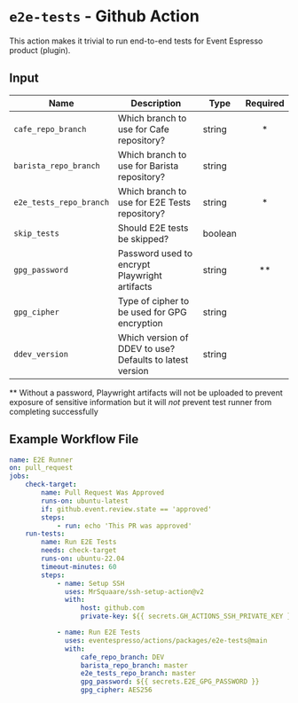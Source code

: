 # `e2e-tests` - **Github Action**

This action makes it trivial to run end-to-end tests for Event Espresso product (plugin).

## Input

| Name                    | Description                                              | Type    | Required |
| ----------------------- | -------------------------------------------------------- | ------- | :------: |
| `cafe_repo_branch`      | Which branch to use for Cafe repository?                 | string  |    \*    |
| `barista_repo_branch`   | Which branch to use for Barista repository?              | string  |          |
| `e2e_tests_repo_branch` | Which branch to use for E2E Tests repository?            | string  |    \*    |
| `skip_tests`            | Should E2E tests be skipped?                             | boolean |          |
| `gpg_password`          | Password used to encrypt Playwright artifacts            | string  |   \*\*   |
| `gpg_cipher`            | Type of cipher to be used for GPG encryption             | string  |          |
| `ddev_version`          | Which version of DDEV to use? Defaults to latest version | string  |          |

\*\* Without a password, Playwright artifacts will not be uploaded to prevent exposure of sensitive information but it will _not_ prevent test runner from completing successfully

## Example Workflow File

```yaml
name: E2E Runner
on: pull_request
jobs:
    check-target:
        name: Pull Request Was Approved
        runs-on: ubuntu-latest
        if: github.event.review.state == 'approved'
        steps:
            - run: echo 'This PR was approved'
    run-tests:
        name: Run E2E Tests
        needs: check-target
        runs-on: ubuntu-22.04
        timeout-minutes: 60
        steps:
            - name: Setup SSH
              uses: MrSquaare/ssh-setup-action@v2
              with:
                  host: github.com
                  private-key: ${{ secrets.GH_ACTIONS_SSH_PRIVATE_KEY }}

            - name: Run E2E Tests
              uses: eventespresso/actions/packages/e2e-tests@main
              with:
                  cafe_repo_branch: DEV
                  barista_repo_branch: master
                  e2e_tests_repo_branch: master
                  gpg_password: ${{ secrets.E2E_GPG_PASSWORD }}
                  gpg_cipher: AES256
```
